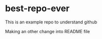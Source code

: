 # best-repo-ever
This is an example repo to understand github

Making an other change into README file